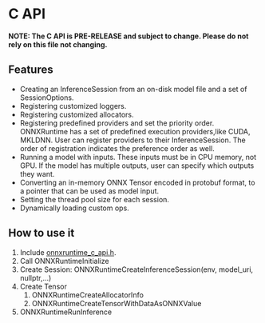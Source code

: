 # C API

**NOTE: The C API is PRE-RELEASE and subject to change. Please do not rely on this file not changing.**

## Features

* Creating an InferenceSession from an on-disk model file and a set of SessionOptions.
* Registering customized loggers.
* Registering customized allocators.
* Registering predefined providers and set the priority order. ONNXRuntime has a set of predefined execution providers,like CUDA, MKLDNN. User can register providers to their InferenceSession. The order of registration indicates the preference order as well.
* Running a model with inputs. These inputs must be in CPU memory, not GPU. If the model has multiple outputs, user can specify which outputs they want.
* Converting an in-memory ONNX Tensor encoded in protobuf format, to a pointer that can be used as model input.
* Setting the thread pool size for each session.
* Dynamically loading custom ops.

## How to use it

1. Include [onnxruntime_c_api.h](/include/onnxruntime/core/session/onnxruntime_c_api.h).
2. Call ONNXRuntimeInitialize
3. Create Session: ONNXRuntimeCreateInferenceSession(env, model_uri, nullptr,...)
4. Create Tensor
   1) ONNXRuntimeCreateAllocatorInfo
   2) ONNXRuntimeCreateTensorWithDataAsONNXValue
5. ONNXRuntimeRunInference


